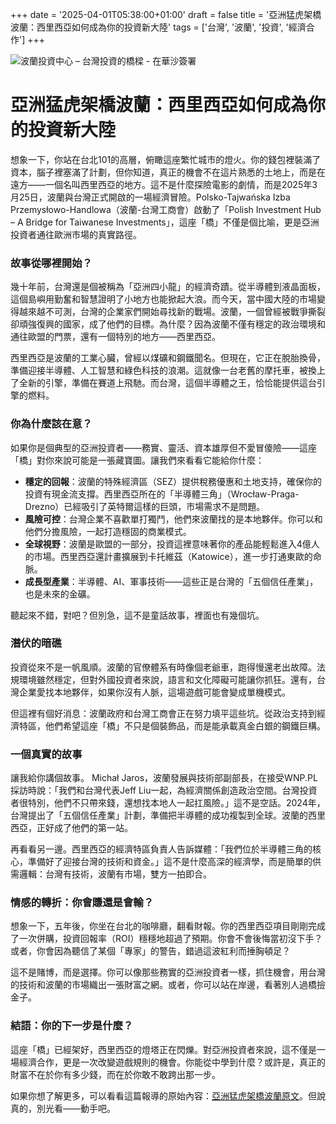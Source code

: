 +++
date = '2025-04-01T05:38:00+01:00'
draft = false
title = '亞洲猛虎架橋波蘭：西里西亞如何成為你的投資新大陸'
tags = ['台灣', '波蘭', '投資', '經濟合作']
+++

![波蘭投資中心 – 台灣投資的橋樑 - 在華沙簽署](https://static.aureagate.com/518872_r2_940.webp)

# 亞洲猛虎架橋波蘭：西里西亞如何成為你的投資新大陸

想象一下，你站在台北101的高層，俯瞰這座繁忙城市的燈火。你的錢包裡裝滿了資本，腦子裡塞滿了計劃，但你知道，真正的機會不在這片熟悉的土地上，而是在遠方——一個名叫西里西亞的地方。這不是什麼探險電影的劇情，而是2025年3月25日，波蘭與台灣正式開啟的一場經濟冒險。Polsko-Tajwańska Izba Przemysłowo-Handlowa（波蘭-台灣工商會）啟動了「Polish Investment Hub – A Bridge for Taiwanese Investments」，這座「橋」不僅是個比喻，更是亞洲投資者通往歐洲市場的真實路徑。

### 故事從哪裡開始？

幾十年前，台灣還是個被稱為「亞洲四小龍」的經濟奇蹟。從半導體到液晶面板，這個島嶼用勤奮和智慧證明了小地方也能掀起大浪。而今天，當中國大陸的市場變得越來越不可測，台灣的企業家們開始尋找新的戰場。波蘭，一個曾經被戰爭撕裂卻頑強復興的國家，成了他們的目標。為什麼？因為波蘭不僅有穩定的政治環境和通往歐盟的門票，還有一個特別的地方——西里西亞。

西里西亞是波蘭的工業心臟，曾經以煤礦和鋼鐵聞名。但現在，它正在脫胎換骨，準備迎接半導體、人工智慧和綠色科技的浪潮。這就像一台老舊的摩托車，被換上了全新的引擎，準備在賽道上飛馳。而台灣，這個半導體之王，恰恰能提供這台引擎的燃料。

### 你為什麼該在意？

如果你是個典型的亞洲投資者——務實、靈活、資本雄厚但不愛冒傻險——這座「橋」對你來說可能是一張藏寶圖。讓我們來看看它能給你什麼：

- **穩定的回報**：波蘭的特殊經濟區（SEZ）提供稅務優惠和土地支持，確保你的投資有現金流支撐。西里西亞所在的「半導體三角」（Wrocław-Praga-Drezno）已經吸引了英特爾這樣的巨頭，市場需求不是問題。
- **風險可控**：台灣企業不喜歡單打獨鬥，他們來波蘭找的是本地夥伴。你可以和他們分擔風險，一起打造穩固的商業模式。
- **全球視野**：波蘭是歐盟的一部分，投資這裡意味著你的產品能輕鬆進入4億人的市場。西里西亞還計畫擴展到卡托維茲（Katowice），進一步打通東歐的命脈。
- **成長型產業**：半導體、AI、軍事技術——這些正是台灣的「五個信任產業」，也是未來的金礦。

聽起來不錯，對吧？但別急，這不是童話故事，裡面也有幾個坑。

### 潛伏的暗礁

投資從來不是一帆風順。波蘭的官僚體系有時像個老爺車，跑得慢還老出故障。法規環境雖然穩定，但對外國投資者來說，語言和文化障礙可能讓你抓狂。還有，台灣企業愛找本地夥伴，如果你沒有人脈，這場遊戲可能會變成單機模式。

但這裡有個好消息：波蘭政府和台灣工商會正在努力填平這些坑。從政治支持到經濟特區，他們希望這座「橋」不只是個裝飾品，而是能承載真金白銀的鋼鐵巨構。

### 一個真實的故事

讓我給你講個故事。 Michał Jaros，波蘭發展與技術部副部長，在接受WNP.PL採訪時說：「我們和台灣代表Jeff Liu一起，為經濟關係創造政治空間。台灣投資者很特別，他們不只帶來錢，還想找本地人一起扛風險。」這不是空話。2024年，台灣提出了「五個信任產業」計劃，準備把半導體的成功複製到全球。波蘭的西里西亞，正好成了他們的第一站。

再看看另一邊。西里西亞的經濟特區負責人告訴媒體：「我們位於半導體三角的核心，準備好了迎接台灣的技術和資金。」這不是什麼高深的經濟學，而是簡單的供需邏輯：台灣有技術，波蘭有市場，雙方一拍即合。

### 情感的轉折：你會賺還是會輸？

想象一下，五年後，你坐在台北的咖啡廳，翻看財報。你的西里西亞項目剛剛完成了一次併購，投資回報率（ROI）穩穩地超過了預期。你會不會後悔當初沒下手？或者，你會因為聽信了某個「專家」的警告，錯過這波紅利而捶胸頓足？

這不是賭博，而是選擇。你可以像那些務實的亞洲投資者一樣，抓住機會，用台灣的技術和波蘭的市場織出一張財富之網。或者，你可以站在岸邊，看著別人過橋撿金子。

### 結語：你的下一步是什麼？

這座「橋」已經架好，西里西亞的燈塔正在閃爍。對亞洲投資者來說，這不僅是一場經濟合作，更是一次改變遊戲規則的機會。你能從中學到什麼？或許是，真正的財富不在於你有多少錢，而在於你敢不敢跨出那一步。

如果你想了解更多，可以看看這篇報導的原始內容：[亞洲猛虎架橋波蘭原文](https://www.wnp.pl/rynki/azjatycki-tygrys-buduje-most-gospodarczy-z-polska-slask-liczy-na-inwestycje,927642.html)。但說真的，別光看——動手吧。

